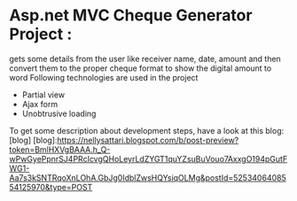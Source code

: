 # Asp.net MVC Cheque Generator Project :
gets some details from the user like receiver name, date, amount
and then convert them to the proper cheque format to show the digital amount to word
Following technologies are used in the project

- Partial view
- Ajax form
- Unobtrusive loading 

To get some description about development steps, have a look at this blog:[blog]
[blog]:https://nellysattari.blogspot.com/b/post-preview?token=BmlHXVgBAAA.h_Q-wPwGyePpnrSJ4PRcIcvgQHoLeyrLdZYGT1quYZsuBuVouo7AxxgO194pGutFWG1-Aa7s3kSNTRqoXnLOhA.GbJg0IdblZwsHQYsiqOLMg&postId=5253406408554125970&type=POST 

